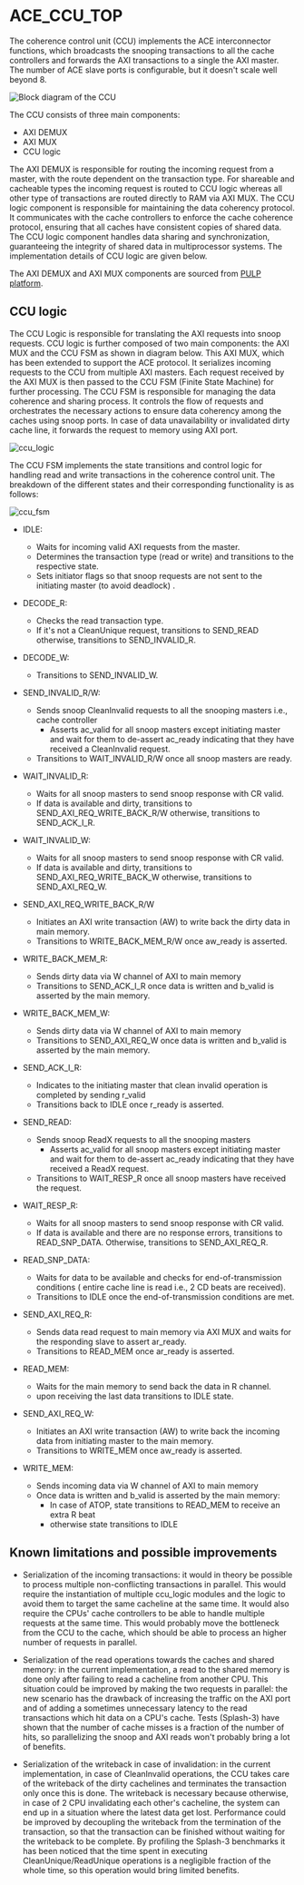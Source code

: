 # ACE_CCU_TOP

The coherence control unit (CCU) implements the ACE interconnector functions, which broadcasts the snooping transactions to all the cache controllers and forwards the AXI transactions to a single the AXI master.
The number of ACE slave ports is configurable, but it doesn't scale well beyond 8.

![Block diagram of the CCU](images/ccu_top.drawio.svg "Block diagram of the CCU")

The CCU consists of three main components:

- AXI DEMUX
- AXI MUX
- CCU logic

The AXI DEMUX is responsible for routing the incoming request from a master, with the route dependent on the transaction type. For shareable and cacheable types the incoming request is routed to CCU logic whereas all other type of transactions are routed directly to RAM via AXI MUX. The CCU logic component is responsible for maintaining the data coherency protocol. It communicates with the cache controllers to enforce the cache coherence protocol, ensuring that all caches have consistent copies of shared data. The CCU logic component handles data sharing and synchronization, guaranteeing the integrity of shared data in multiprocessor systems. The implementation details of CCU logic are given below.

The AXI DEMUX and AXI MUX components are sourced from [PULP platform](https://github.com/pulp-platform/axi/).

## CCU logic

The CCU Logic is responsible for translating the AXI requests into snoop requests. CCU logic is further composed of two main components: the AXI MUX and the CCU FSM as shown in diagram below. This AXI MUX, which has been extended to support the ACE protocol. It serializes incoming requests to the CCU from multiple AXI masters. Each request received by the AXI MUX is then passed to the CCU FSM (Finite State Machine) for further processing. The CCU FSM is responsible for managing the data coherence and sharing process. It controls the flow of requests and orchestrates the necessary actions to ensure data coherency among the caches using snoop ports. In case of data unavailability or invalidated dirty cache line, it forwards the request to memory using AXI port. 

![ccu_logic](images/ccu_logic.drawio.svg "Block diagram of the CCU logix submodule")

The CCU FSM implements the state transitions and control logic for handling read and write transactions in the coherence control unit. The breakdown of the different states and their corresponding functionality is as follows:

![ccu_fsm](images/ccu_fsm.drawio.svg "FSM of the CCU")

- IDLE:
  - Waits for incoming valid AXI requests from the master.
  - Determines the transaction type (read or write) and transitions to the respective state.
  - Sets initiator flags so that snoop requests are not sent to the initiating master (to avoid deadlock) .

- DECODE_R:
  - Checks the read transaction type.
  - If it's not a CleanUnique request, transitions to SEND_READ otherwise, transitions to SEND_INVALID_R.

- DECODE_W:
  - Transitions to SEND_INVALID_W.

- SEND_INVALID_R/W:
  - Sends snoop CleanInvalid requests to all the snooping masters i.e., cache controller
    - Asserts ac_valid for all snoop masters except initiating master  and wait for them to de-assert ac_ready indicating that they have received a CleanInvalid request.
  - Transitions to WAIT_INVALID_R/W once all snoop masters are ready.

- WAIT_INVALID_R:
  - Waits for all snoop masters to send snoop response with CR valid.
  - If data is available and dirty, transitions to SEND_AXI_REQ_WRITE_BACK_R/W otherwise, transitions to SEND_ACK_I_R.

- WAIT_INVALID_W:
  - Waits for all snoop masters to send snoop response with CR valid.
  - If data is available and dirty, transitions to SEND_AXI_REQ_WRITE_BACK_W otherwise, transitions to SEND_AXI_REQ_W.

- SEND_AXI_REQ_WRITE_BACK_R/W
  - Initiates an AXI write transaction (AW) to write back the dirty data in main memory.
  - Transitions to WRITE_BACK_MEM_R/W once aw_ready is asserted.

- WRITE_BACK_MEM_R:
  - Sends dirty data via W channel of AXI to main memory
  - Transitions to SEND_ACK_I_R once data is written and b_valid is asserted by the main memory.

- WRITE_BACK_MEM_W:
  - Sends dirty data via W channel of AXI to main memory
  - Transitions to SEND_AXI_REQ_W once data is written and b_valid is asserted by the main memory.

- SEND_ACK_I_R:
  - Indicates to the initiating master that clean invalid operation is completed by sending r_valid
  - Transitions back to IDLE once r_ready is asserted.

- SEND_READ:
  - Sends snoop ReadX requests to all the snooping masters
    - Asserts ac_valid for all snoop masters except initiating master  and wait for them to de-assert ac_ready indicating that they have received a ReadX request.
  - Transitions to WAIT_RESP_R once all snoop masters have received the request.

- WAIT_RESP_R:
  - Waits for all snoop masters to send snoop response with CR valid.
  - If data is available and there are no response errors, transitions to READ_SNP_DATA. Otherwise, transitions to SEND_AXI_REQ_R.

- READ_SNP_DATA:
  - Waits for data to be available and checks for end-of-transmission conditions ( entire cache line is read i.e., 2 CD beats are received).
  - Transitions to IDLE once the end-of-transmission conditions are met.

- SEND_AXI_REQ_R:
  - Sends data read request to main memory via AXI MUX and waits for the responding slave to assert ar_ready.
  - Transitions to READ_MEM once ar_ready is asserted.

- READ_MEM:
  - Waits for the main memory to send back the data in R channel.
  - upon receiving the last data transitions to IDLE state.

- SEND_AXI_REQ_W:
  - Initiates an AXI write transaction (AW) to write back the incoming data from initiating master to the main memory.
  - Transitions to WRITE_MEM once aw_ready is asserted.

- WRITE_MEM:
  - Sends incoming data via W channel of AXI to main memory
  - Once data is written and b_valid is asserted by the main memory:
    - In case of ATOP, state transitions to READ_MEM to receive an extra R beat
    - otherwise state transitions to IDLE

## Known limitations and possible improvements

- Serialization of the incoming transactions: it would in theory be possible to process multiple non-conflicting transactions in parallel. This would require the instantiation of multiple ccu\_logic modules and the logic to avoid them to target the same cacheline at the same time. It would also require the CPUs' cache controllers to be able to handle multiple requests at the same time. This would probably move the bottleneck from the CCU to the cache, which should be able to process an higher number of requests in parallel.

- Serialization of the read operations towards the caches and shared memory: in the current implementation, a read to the shared memory is done only after failing to read a cacheline from another CPU. This situation could be improved by making the two requests in parallel: the new scenario has the drawback of increasing the traffic on the AXI port and of adding a sometimes unnecessary latency to the read transactions which hit data on a CPU's cache. Tests (Splash-3) have shown that the number of cache misses is a fraction of the number of hits, so parallelizing the snoop and AXI reads won't probably bring a lot of benefits.

- Serialization of the writeback in case of invalidation: in the current implementation, in case of CleanInvalid operations, the CCU takes care of the writeback of the dirty cachelines and terminates the transaction only once this is done. The writeback is necessary because otherwise, in case of 2 CPU invalidating each other's cacheline, the system can end up in a situation where the latest data get lost. Performance could be improved by decoupling the writeback from the termination of the transaction, so that the transaction can be finished without waiting for the writeback to be complete. By profiling the Splash-3 benchmarks it has been noticed that the time spent in executing CleanUnique/ReadUnique operations is a negligible fraction of the whole time, so this operation would bring limited benefits.